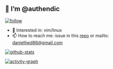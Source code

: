 ## 👋 I’m @authendic

[![follow][follow-img]][follow-img]

- 👀 Interested in: vim/linux
- 📫 How to reach me: issue in this [repo](https://github.com/authendic/authendic/issues) or mailto: danielliwd86@gmail.com

[![github-stats][github-stats]][github-stats]

[![activity-graph][activity-graph]][activity-graph]

[follow-img]: https://shields.io/github/followers/authendic?label=Follow
[activity-graph]: https://activity-graph.herokuapp.com/graph?username=authendic&radius=8&theme=redical
[github-stats]: https://github-readme-stats.vercel.app/api?username=authendic&show_icons=true
